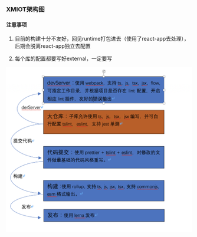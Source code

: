 ### XMIOT架构图

#### 注意事项

1. 目前的构建十分不友好，回见runtime打包进去（使用了react-app去处理），后期会脱离react-app独立去配置

2. 每个库的配置都要写好external，一定要写

![xmiot](./xmiot.png)
  